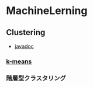 # MachineLerning

## Clustering
* [javadoc](https://htmlpreview.github.io/?https://raw.githubusercontent.com/otamot/MachineLearning/master/doc/clustering/package-summary.html)

### [k-means](kmeans/README.md)
### 階層型クラスタリング
